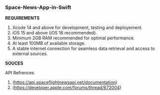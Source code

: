 ### Space-News-App-in-Swift

**REQUIREMENTS**

1. Xcode 14 and above for development, testing and deployement.
2. iOS 15 and above (iOS 16 recommended).
3. Minimum 2GB RAM recommended for optimal performance.
4. At least 100MB of available storage.
5. A stable internet connection for seamless data retrieval and access to external sources.


**SOUCES**

API Refrences

1. (https://api.spaceflightnewsapi.net/documentation)
2. (https://developer.apple.com/forums/thread/672004)
